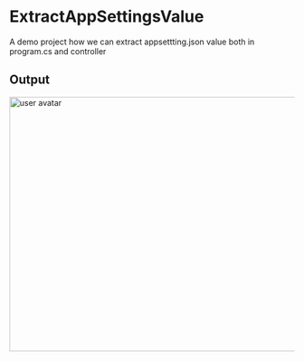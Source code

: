 # ExtractAppSettingsValue
A demo project how we can extract appsettting.json value both in program.cs and controller

## Output


<img src="https://i.stack.imgur.com/tp2SI.gif" alt="user avatar" width="750" height="450" class="bar-sm bar-md d-block">  
